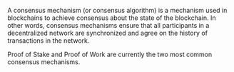A consensus mechanism (or consensus algorithm) is a mechanism used in blockchains to achieve consensus about the state of the blockchain. In other words, consensus mechanisms ensure that all participants in a decentralized network are synchronized and agree on the history of transactions in the network.

Proof of Stake and Proof of Work are currently the two most common consensus mechanisms.
